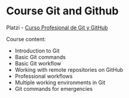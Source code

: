 # Course Git and Github
Platzi - [Curso Profesional de Git y GitHub](https://platzi.com/cursos/git-github/)

Course content:
- Introduction to Git
- Basic Git commands
- Basic Git workflow
- Working with remote repositories on GitHub
- Professional workflows
- Multiple working environments in Git
- Git commands for emergencies
